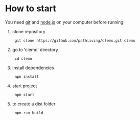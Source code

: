 How to start
===
You need [git](https://git-scm.com/) and [node.js](https://nodejs.org/) on your computer before running

1) clone repository

		git clone https://github.com/pathliving/clemo.git clemo

2) go to 'clemo' directory

		cd clemo

3) install dependencies

		npm install

4) start project

		npm start

5) to create a dist folder

		npm run build
